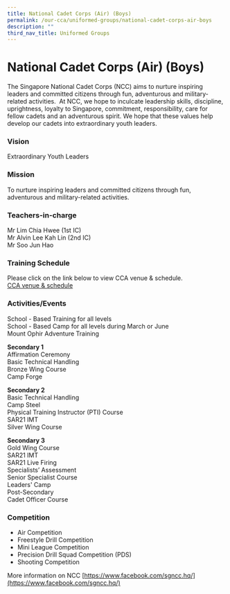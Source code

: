 ```yaml
---
title: National Cadet Corps (Air) (Boys)
permalink: /our-cca/uniformed-groups/national-cadet-corps-air-boys
description: ""
third_nav_title: Uniformed Groups
---
```

# **National Cadet Corps (Air) (Boys)**

The Singapore National Cadet Corps (NCC) aims to nurture inspiring leaders and committed citizens through fun, adventurous and military-related activities.  At NCC, we hope to inculcate leadership skills, discipline, uprightness, loyalty to Singapore, commitment, responsibility, care for fellow cadets and an adventurous spirit. We hope that these values help develop our cadets into extraordinary youth leaders.

### Vision
Extraordinary Youth Leaders

### Mission
To nurture inspiring leaders and committed citizens through fun, adventurous and military-related activities.

### Teachers-in-charge
Mr Lim Chia Hwee (1st IC)  
Mr Alvin Lee Kah Lin (2nd IC)   
Mr Soo Jun Hao  

### Training Schedule

Please click on the link below to view CCA venue & schedule.   
[CCA venue & schedule](/useful-links/parents/cca-venue-n-schedule)

### Activities/Events

School - Based Training for all levels   
School - Based Camp for all levels during March or June   
Mount Ophir Adventure Training

**Secondary 1**  
Affirmation Ceremony   
Basic Technical Handling  
Bronze Wing Course   
Camp Forge

**Secondary 2**  
Basic Technical Handling   
Camp Steel   
Physical Training Instructor (PTI) Course   
SAR21 IMT  
Silver Wing Course

**Secondary 3**   
Gold Wing Course   
SAR21 IMT   
SAR21 Live Firing   
Specialists’ Assessment   
Senior Specialist Course  
Leaders' Camp   
Post-Secondary   
Cadet Officer Course

### Competition

*   Air Competition
*   Freestyle Drill Competition
*   Mini League Competition
*   Precision Drill Squad Competition (PDS)
*   Shooting Competition

More information on NCC
[https://www.facebook.com/sgncc.hq/](https://www.facebook.com/sgncc.hq/)
